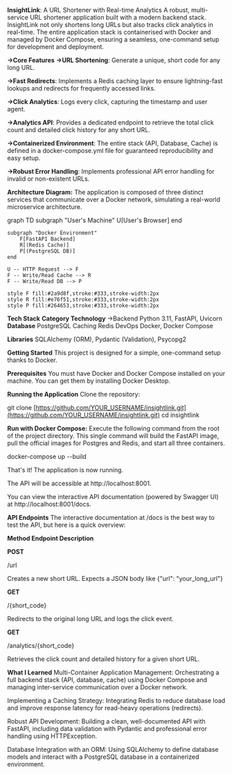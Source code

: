 **InsightLink**: A URL Shortener with Real-time Analytics
A robust, multi-service URL shortener application built with a modern backend stack. InsightLink not only shortens long URLs but also tracks click analytics in real-time. The entire application stack is containerised with Docker and managed by Docker Compose, ensuring a seamless, one-command setup for development and deployment.

**->Core Features**
**->URL Shortening**: Generate a unique, short code for any long URL.

**->Fast Redirects**: Implements a Redis caching layer to ensure lightning-fast lookups and redirects for frequently accessed links.

**->Click Analytics**: Logs every click, capturing the timestamp and user agent.

**->Analytics API**: Provides a dedicated endpoint to retrieve the total click count and detailed click history for any short URL.

**->Containerized Environment**: The entire stack (API, Database, Cache) is defined in a docker-compose.yml file for guaranteed reproducibility and easy setup.

**->Robust Error Handling**: Implements professional API error handling for invalid or non-existent URLs.

**Architecture Diagram:**
The application is composed of three distinct services that communicate over a Docker network, simulating a real-world microservice architecture.

graph TD
    subgraph "User's Machine"
        U[User's Browser]
    end

    subgraph "Docker Environment"
        F[FastAPI Backend]
        R[(Redis Cache)]
        P[(PostgreSQL DB)]
    end

    U -- HTTP Request --> F
    F -- Write/Read Cache --> R
    F -- Write/Read DB --> P

    style F fill:#2a9d8f,stroke:#333,stroke-width:2px
    style R fill:#e76f51,stroke:#333,stroke-width:2px
    style P fill:#264653,stroke:#333,stroke-width:2px

**Tech Stack**
**Category Technology**
->Backend
Python 3.11, FastAPI, Uvicorn
**Database**
PostgreSQL
Caching
Redis
DevOps
Docker, Docker Compose

**Libraries**
SQLAlchemy (ORM), Pydantic (Validation), Psycopg2

**Getting Started**
This project is designed for a simple, one-command setup thanks to Docker.

**Prerequisites**
You must have Docker and Docker Compose installed on your machine. You can get them by installing Docker Desktop.

**Running the Application**
Clone the repository:

git clone [https://github.com/YOUR_USERNAME/insightlink.git](https://github.com/YOUR_USERNAME/insightlink.git)
cd insightlink

**Run with Docker Compose:**
Execute the following command from the root of the project directory. This single command will build the FastAPI image, pull the official images for Postgres and Redis, and start all three containers.

docker-compose up --build

That's it! The application is now running.

The API will be accessible at http://localhost:8001.

You can view the interactive API documentation (powered by Swagger UI) at http://localhost:8001/docs.

**API Endpoints**
The interactive documentation at /docs is the best way to test the API, but here is a quick overview:

**Method Endpoint Description**

**POST**

/url

Creates a new short URL. Expects a JSON body like {"url": "your_long_url"}

**GET**

/{short_code}

Redirects to the original long URL and logs the click event.

**GET**

/analytics/{short_code}

Retrieves the click count and detailed history for a given short URL.

**What I Learned**
Multi-Container Application Management: Orchestrating a full backend stack (API, database, cache) using Docker Compose and managing inter-service communication over a Docker network.

Implementing a Caching Strategy: Integrating Redis to reduce database load and improve response latency for read-heavy operations (redirects).

Robust API Development: Building a clean, well-documented API with FastAPI, including data validation with Pydantic and professional error handling using HTTPException.

Database Integration with an ORM: Using SQLAlchemy to define database models and interact with a PostgreSQL database in a containerized environment.
